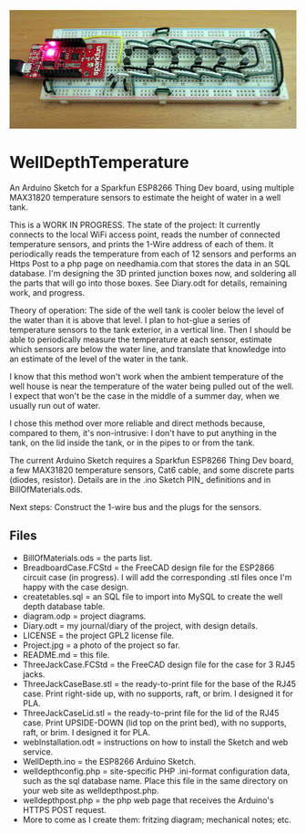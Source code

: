 ![The Project so far](https://github.com/bneedhamia/WellDepthTemperature/blob/master/Project.jpg)
# WellDepthTemperature
An Arduino Sketch for a Sparkfun ESP8266 Thing Dev board, using multiple MAX31820 temperature sensors to estimate the height of water in a well tank.

This is a WORK IN PROGRESS. The state of the project: It currently connects to the local WiFi access point, reads the number of connected temperature sensors, and prints the 1-Wire address of each of them. It periodically reads the temperature from each of 12 sensors and performs an Https Post to a php page on needhamia.com that stores the data
in an SQL database. I'm designing the 3D printed junction boxes now, and soldering all the parts that will go into those boxes. See Diary.odt for details, remaining work, and progress.

Theory of operation: The side of the well tank is cooler below the level of the water than it is above that level. I plan to hot-glue a series of temperature sensors to the tank exterior, in a vertical line. Then I should be able to periodically measure the temperature at each sensor, estimate which sensors are below the water line, and translate that knowledge into an estimate of the level of the water in the tank.

I know that this method won't work when the ambient temperature of the well house is near the temperature of the water being pulled out of the well. I expect that won't be the case in the middle of a summer day, when we usually run out of water.

I chose this method over more reliable and direct methods because, compared to them, it's non-intrusive: I don't have to put anything in the tank, on the lid inside the tank, or in the pipes to or from the tank.

The current Arduino Sketch requires a Sparkfun ESP8266 Thing Dev board, a few MAX31820 temperature sensors, Cat6 cable, and some discrete parts (diodes, resistor). Details are in the .ino Sketch PIN_ definitions and in BillOfMaterials.ods.

Next steps: Construct the 1-wire bus and the plugs for the sensors.

## Files
* BillOfMaterials.ods = the parts list.
* BreadboardCase.FCStd = the FreeCAD design file for the ESP2866 circuit case (in progress). I will add the corresponding .stl files once I'm happy with the case design.
* createtables.sql = an SQL file to import into MySQL to create the well depth database table.
* diagram.odp = project diagrams.
* Diary.odt = my journal/diary of the project, with design details.
* LICENSE = the project GPL2 license file.
* Project.jpg = a photo of the project so far.
* README.md = this file.
* ThreeJackCase.FCStd = the FreeCAD design file for the case for 3 RJ45 jacks.
* ThreeJackCaseBase.stl = the ready-to-print file for the base of the RJ45 case. Print right-side up, with no supports, raft, or brim. I designed it for PLA.
* ThreeJackCaseLid.stl = the ready-to-print file for the lid of the RJ45 case. Print UPSIDE-DOWN (lid top on the print bed), with no supports, raft, or brim. I designed it for PLA.
* webInstallation.odt = instructions on how to install the Sketch and web service.
* WellDepth.ino = the ESP8266 Arduino Sketch.
* welldepthconfig.php = site-specific PHP .ini-format configuration data, such as the sql database name.
Place this file in the same directory on your web site as welldepthpost.php.
* welldepthpost.php = the php web page that receives the Arduino's HTTPS POST request.
* More to come as I create them: fritzing diagram; mechanical notes; etc.
